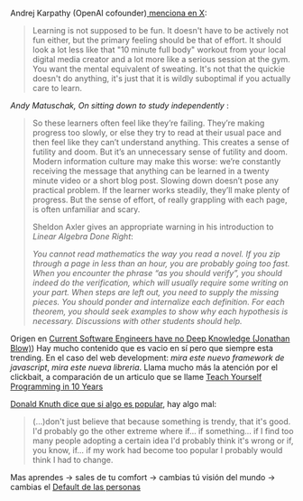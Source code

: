 
Andrej Karpathy (OpenAI cofounder)[ menciona en X](https://twitter.com/karpathy/status/1756380066580455557): 

> Learning is not supposed to be fun. It doesn't have to be actively not fun either, but the primary feeling should be that of effort. It should look a lot less like that "10 minute full body" workout from your local digital media creator and a lot more like a serious session at the gym. You want the mental equivalent of sweating. It's not that the quickie doesn't do anything, it's just that it is wildly suboptimal if you actually care to learn.


*Andy Matuschak, On sitting down to study independently*  :
> So these learners often feel like they’re failing. They’re making progress too slowly, or else they try to read at their usual pace and then feel like they can’t understand anything. This creates a sense of futility and doom. But it’s an unnecessary sense of futility and doom. Modern information culture may make this worse: we’re constantly receiving the message that anything can be learned in a twenty minute video or a short blog post. Slowing down doesn’t pose any practical problem. If the learner works steadily, they’ll make plenty of progress. But the sense of effort, of really grappling with each page, is often unfamiliar and scary.
> 
> Sheldon Axler gives an appropriate warning in his introduction to _Linear Algebra Done Right_:
> 
> _You cannot read mathematics the way you read a novel. If you zip through a page in less than an hour, you are probably going too fast. When you encounter the phrase “as you should verify”, you should indeed do the verification, which will usually require some writing on your part. When steps are left out, you need to supply the missing pieces. You should ponder and internalize each definition. For each theorem, you should seek examples to show why each hypothesis is necessary. Discussions with other students should help._

Origen en [Current Software Engineers have no Deep Knowledge (Jonathan Blow)](Jonathan%20Blow)) Hay mucho contenido que es vacio en sí pero que siempre esta trending. En el caso del web development:  _mira este nuevo framework de javascript_, _mira este nueva libreria_. Llama mucho más la atención por el clickbait, a comparación de un articulo que se llame [Teach Yourself Programming in 10 Years](https://norvig.com/21-days.html)


[Donald Knuth dice que si algo es popular](https://youtu.be/75Ju0eM5T2c), hay algo mal:

> (...)don't just believe that because something is trendy, that it's good. I'd probably go the other extreme where if... if something... if I find too many people adopting a certain idea I'd probably think it's wrong or if, you know, if... if my work had become too popular I probably would think I had to change.
 

Mas aprendes ->  sales de tu comfort -> cambias tú visión del mundo -> cambias el [Default de las personas](Varios/cambios-internos/Default%20de%20las%20personas.md)